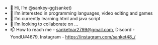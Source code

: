 - 👋 Hi, I’m @sankey-gg(sanket)
- 👀 I’m interested in programming languages, video editing and games
- 🌱 I’m currently learning html and java script
- 💞️ I’m looking to collaborate on ...
- 📫 How to reach me - sanketnar2799@gmail.com, Discord - YondU#4679, Instagram - https://instagram.com/sanket48_/
